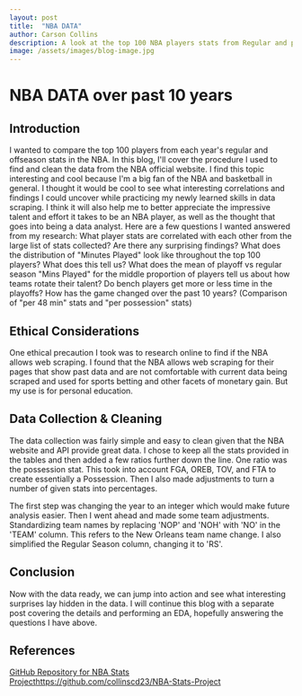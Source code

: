 ```yaml
---
layout: post
title:  "NBA DATA"
author: Carson Collins
description: A look at the top 100 NBA players stats from Regular and post season over the last 10 years
image: /assets/images/blog-image.jpg
---
```

# NBA DATA over past 10 years
## Introduction
I wanted to compare the top 100 players from each year's regular and offseason stats in the NBA. In this blog, I'll cover the procedure I used to find and clean the data from the NBA official website.
I find this topic interesting and cool because I'm a big fan of the NBA and basketball in general. I thought it would be cool to see what interesting correlations and findings I could uncover while practicing my newly learned skills in data scraping. I think it will also help me to better appreciate the impressive talent and effort it takes to be an NBA player, as well as the thought that goes into being a data analyst.
Here are a few questions I wanted answered from my research:
What player stats are correlated with each other from the large list of stats collected? Are there any surprising findings?
What does the distribution of "Minutes Played" look like throughout the top 100 players? What does this tell us?
What does the mean of playoff vs regular season "Mins Played" for the middle proportion of players tell us about how teams rotate their talent? Do bench players get more or less time in the playoffs?
How has the game changed over the past 10 years? (Comparison of "per 48 min" stats and "per possession" stats)

## Ethical Considerations
One ethical precaution I took was to research online to find if the NBA allows web scraping. I found that the NBA allows web scraping for their pages that show past data and are not comfortable with current data being scraped and used for sports betting and other facets of monetary gain. But my use is for personal education.

## Data Collection & Cleaning
The data collection was fairly simple and easy to clean given that the NBA website and API provide great data.
I chose to keep all the stats provided in the tables and then added a few ratios further down the line. One ratio was the possession stat. This took into account FGA, OREB, TOV, and FTA to create essentially a Possession. Then I also made adjustments to turn a number of given stats into percentages.

The first step was changing the year to an integer which would make future analysis easier.
Then I went ahead and made some team adjustments. Standardizing team names by replacing 'NOP' and 'NOH' with 'NO' in the 'TEAM' column. This refers to the New Orleans team name change.
I also simplified the Regular Season column, changing it to 'RS'.

## Conclusion
Now with the data ready, we can jump into action and see what interesting surprises lay hidden in the data. I will continue this blog with a separate post covering the details and performing an EDA, hopefully answering the questions I have above.


## References 
[GitHub Repository for NBA Stats Project](https://github.com/collinscd23/NBA-Stats-Project)https://github.com/collinscd23/NBA-Stats-Project
